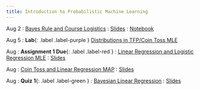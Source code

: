 ```yaml
---
title: Introduction to Probabilistic Machine Learning
---
```


Aug 2
: [Bayes Rule and Course Logistics]()
  : [Slides](../slides/01-bayesian1.pdf)
  : [Notebook](../notebooks/iid.ipynb)

Aug 5
: **Lab**{: .label .label-purple } [Distributions in TFP/Coin Toss MLE](#)

Aug 
: **Assignment 1 Due**{: .label .label-red } 
: [Linear Regression and Logistic Regression MLE](#)
  : [Slides](#)

Aug 
: [Coin Toss and Linear Regression MAP](#)
  : [Slides](#)

Aug
: **Quiz 1**{: .label .label-green } 
: [Bayesian Linear Regression](#)
  : [Slides](#)






